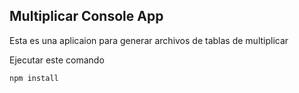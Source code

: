 ## Multiplicar Console App

Esta es una aplicaion para generar archivos de tablas de multiplicar

Ejecutar este comando

```
npm install
```